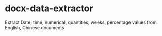 # docx-data-extractor
Extract Date, time, numerical, quantities, weeks, percentage values from English, Chinese documents
